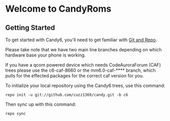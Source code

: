 Welcome to CandyRoms
===================


Getting Started
---------------

To get started with Candy6, you'll need to get familiar with
[Git and Repo](http://source.android.com/download/using-repo).

Please take note that we have two main line branches depending on
which hardware base your phone is working.

If you have a qcom powered device which needs CodeAuroraForum (CAF)
trees please use the c6-caf-8660 or the mm6.0-caf-**** branch, which pulls for the effected packages for the correct caf version for you.

To initialize your local repository using the Candy6 trees, use this command:


	repo init -u git://github.com/cuzz1369/candy.git -b c6



Then sync up with this command:

	repo sync


